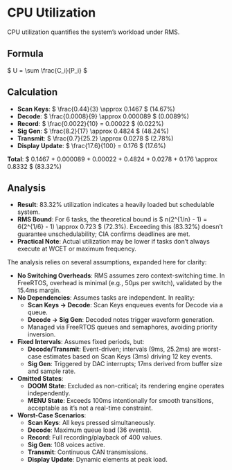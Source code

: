 # CPU Utilization

CPU utilization quantifies the system’s workload under RMS.

## Formula
$ U = \sum \frac{C_i}{P_i} $

## Calculation
- **Scan Keys**: $ \frac{0.44}{3} \approx 0.1467 $ (14.67%)
- **Decode**: $ \frac{0.0008}{9} \approx 0.000089 $ (0.0089%)
- **Record**: $ \frac{0.0022}{10} = 0.00022 $ (0.022%)
- **Sig Gen**: $ \frac{8.2}{17} \approx 0.4824 $ (48.24%)
- **Transmit**: $ \frac{0.7}{25.2} \approx 0.0278 $ (2.78%)
- **Display Update**: $ \frac{17.6}{100} = 0.176 $ (17.6%)

**Total**: $ 0.1467 + 0.000089 + 0.00022 + 0.4824 + 0.0278 + 0.176 \approx 0.8332 $ (83.32%)

## Analysis
- **Result**: 83.32% utilization indicates a heavily loaded but schedulable system.
- **RMS Bound**: For 6 tasks, the theoretical bound is $ n(2^{1/n} - 1) = 6(2^{1/6} - 1) \approx 0.723 $ (72.3%). Exceeding this (83.32%) doesn’t guarantee unschedulability; CIA confirms deadlines are met.
- **Practical Note**: Actual utilization may be lower if tasks don’t always execute at WCET or maximum frequency.

The analysis relies on several assumptions, expanded here for clarity:

- **No Switching Overheads**: RMS assumes zero context-switching time. In FreeRTOS, overhead is minimal (e.g., 50µs per switch), validated by the 15.4ms margin.
- **No Dependencies**: Assumes tasks are independent. In reality:
  - **Scan Keys → Decode**: Scan Keys enqueues events for Decode via a queue.
  - **Decode → Sig Gen**: Decoded notes trigger waveform generation.
  - Managed via FreeRTOS queues and semaphores, avoiding priority inversion.
- **Fixed Intervals**: Assumes fixed periods, but:
  - **Decode/Transmit**: Event-driven; intervals (9ms, 25.2ms) are worst-case estimates based on Scan Keys (3ms) driving 12 key events.
  - **Sig Gen**: Triggered by DAC interrupts; 17ms derived from buffer size and sample rate.
- **Omitted States**: 
  - **DOOM State**: Excluded as non-critical; its rendering engine operates independently.
  - **MENU State**: Exceeds 100ms intentionally for smooth transitions, acceptable as it’s not a real-time constraint.
- **Worst-Case Scenarios**:
  - **Scan Keys**: All keys pressed simultaneously.
  - **Decode**: Maximum queue load (36 events).
  - **Record**: Full recording/playback of 400 values.
  - **Sig Gen**: 108 voices active.
  - **Transmit**: Continuous CAN transmissions.
  - **Display Update**: Dynamic elements at peak load.